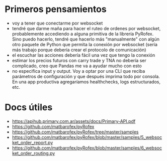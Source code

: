 # Primeros pensamientos

- voy a tener que conectarme por websocket
- tendré que darme maña para hacer el ruteo de ordenes por websocket, probablemente accediendo a alguna primitiva de la librería PyRofex. Sino puedo hacerlo, tendré que hacerlo más "manualmente" con algún otro paquete de Python que permita la conexión por websocket (sería más trabajo porque debería crear el protocolo de comunicación)
- el escuchar las acciones debería fácil una vez que tengo la conexión
- estimar los precios futuros con carry trade y TNA no debería ser complicado, creo que Pandas me va a ayudar mucho con esto
- no especifica input y output. Voy a optar por una CLI que reciba parámetros de configuración y que después imprima todo por consola. En una app productiva agregaríamos healthchecks, logs estructurados, etc.

# Docs útiles

- https://apihub.primary.com.ar/assets/docs/Primary-API.pdf
- https://github.com/matbarofex/pyRofex
- https://github.com/matbarofex/pyRofex/tree/master/samples
- https://github.com/matbarofex/pyRofex/blob/master/samples/5_websocket_order_report.py
- https://github.com/matbarofex/pyRofex/blob/master/samples/6_websocket_order_routing.py
